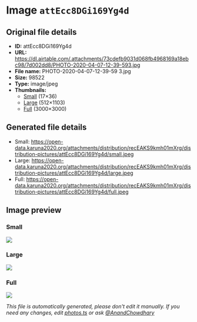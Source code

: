 # Image `attEcc8DGi169Yg4d`

## Original file details

- **ID:** attEcc8DGi169Yg4d
- **URL:** https://dl.airtable.com/.attachments/73cdefb9031d068fb4968169a18ebc98/7d002dd8/PHOTO-2020-04-07-12-39-593.jpg
- **File name:** PHOTO-2020-04-07-12-39-59 3.jpg
- **Size:** 98522
- **Type:** image/jpeg
- **Thumbnails:**
  - [Small](https://dl.airtable.com/.attachmentThumbnails/2818658a90ebe16bbd0a5a3217f997c5/e4e76f3e) (17×36)
  - [Large](https://dl.airtable.com/.attachmentThumbnails/0aa99d80b5062a2f8b0fb88151ddb7aa/010bc29a) (512×1103)
  - [Full](https://dl.airtable.com/.attachmentThumbnails/08651a26ecffe563fd07d64831f57fc4/c3348e89) (3000×3000)

## Generated file details

- Small: https://open-data.karuna2020.org/attachments/distribution/recEAKS9kmh01mXrg/distribution-pictures/attEcc8DGi169Yg4d/small.jpeg
- Large: https://open-data.karuna2020.org/attachments/distribution/recEAKS9kmh01mXrg/distribution-pictures/attEcc8DGi169Yg4d/large.jpeg
- Full: https://open-data.karuna2020.org/attachments/distribution/recEAKS9kmh01mXrg/distribution-pictures/attEcc8DGi169Yg4d/full.jpeg

## Image preview

### Small

![](https://open-data.karuna2020.org/attachments/distribution/recEAKS9kmh01mXrg/distribution-pictures/attEcc8DGi169Yg4d/small.jpeg)

### Large

![](https://open-data.karuna2020.org/attachments/distribution/recEAKS9kmh01mXrg/distribution-pictures/attEcc8DGi169Yg4d/large.jpeg)

### Full

![](https://open-data.karuna2020.org/attachments/distribution/recEAKS9kmh01mXrg/distribution-pictures/attEcc8DGi169Yg4d/full.jpeg)

_This file is automatically generated, please don't edit it manually. If you need any changes, edit [photos.ts](/photos.ts) or ask [@AnandChowdhary](https://github.com/AnandChowdhary)_
